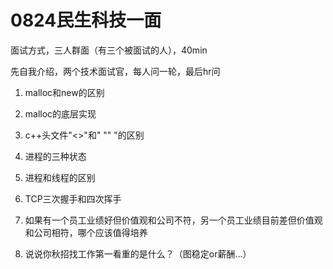 # 0824民生科技一面

面试方式，三人群面（有三个被面试的人），40min

先自我介绍，两个技术面试官，每人问一轮，最后hr问

1.  malloc和new的区别

2.  malloc的底层实现

3.  c++头文件"<>"和" "" "的区别

4.  进程的三种状态

5.  进程和线程的区别

6.  TCP三次握手和四次挥手

7.  如果有一个员工业绩好但价值观和公司不符，另一个员工业绩目前差但价值观和公司相符，哪个应该值得培养

8.  说说你秋招找工作第一看重的是什么？（图稳定or薪酬...）
